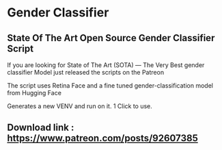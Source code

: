 # Gender Classifier

## State Of The Art Open Source Gender Classifier Script

If you are looking for State of The Art (SOTA) — The Very Best gender classifier Model just released the scripts on the Patreon

The script uses Retina Face and a fine tuned gender-classification model from Hugging Face

Generates a new VENV and run on it. 1 Click to use.

## Download link : https://www.patreon.com/posts/92607385

